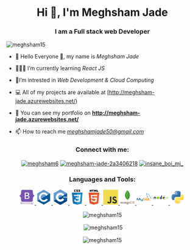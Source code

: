 <h1 align="center">Hi 👋, I'm Meghsham Jade</h1>
<h3 align="center">I am a Full stack web Developer</h3>

<p align="left"> <img src="https://komarev.com/ghpvc/?username=meghsham15&label=Profile%20views&color=0e75b6&style=flat" alt="meghsham15" /> </p>

- 🔭 Hello Everyone 👋, my name is *Meghsham Jade*

- 👨🏻‍💻 I’m currently learning *React JS*

- 📱I’m intrested in *Web Development & Cloud Computing*

- 💻 All of my projects are available at [http://meghsham-jade.azurewebsites.net/)

- 💬 You can see my portfolio on **http://meghsham-jade.azurewebsites.net/** 

- 📫 How to reach me *meghshamjade50@gmail.com*

<h3 align="center">Connect with me:</h3>
<p align="center">
<a href="https://twitter.com/meghsham6" target="blank"><img align="center" src="https://raw.githubusercontent.com/rahuldkjain/github-profile-readme-generator/master/src/images/icons/Social/twitter.svg" alt="meghsham6" height="30" width="40" /></a>
<a href="https://linkedin.com/in/meghsham-jade-2a3406218" target="blank"><img align="center" src="https://raw.githubusercontent.com/rahuldkjain/github-profile-readme-generator/master/src/images/icons/Social/linked-in-alt.svg" alt="meghsham-jade-2a3406218" height="30" width="40" /></a>
<a href="https://instagram.com/insane_boi_mj_" target="blank"><img align="center" src="https://raw.githubusercontent.com/rahuldkjain/github-profile-readme-generator/master/src/images/icons/Social/instagram.svg" alt="insane_boi_mj_" height="30" width="40" /></a>
</p>

<h3 align="center">Languages and Tools:</h3>
<p align="center"> <a href="https://getbootstrap.com" target="_blank" rel="noreferrer"> <img src="https://raw.githubusercontent.com/devicons/devicon/master/icons/bootstrap/bootstrap-plain-wordmark.svg" alt="bootstrap" width="40" height="40"/> </a> <a href="https://www.cprogramming.com/" target="_blank" rel="noreferrer"> <img src="https://raw.githubusercontent.com/devicons/devicon/master/icons/c/c-original.svg" alt="c" width="40" height="40"/> </a> <a href="https://www.w3schools.com/cpp/" target="_blank" rel="noreferrer"> <img src="https://raw.githubusercontent.com/devicons/devicon/master/icons/cplusplus/cplusplus-original.svg" alt="cplusplus" width="40" height="40"/> </a> <a href="https://www.w3schools.com/css/" target="_blank" rel="noreferrer"> <img src="https://raw.githubusercontent.com/devicons/devicon/master/icons/css3/css3-original-wordmark.svg" alt="css3" width="40" height="40"/> </a> <a href="https://www.w3.org/html/" target="_blank" rel="noreferrer"> <img src="https://raw.githubusercontent.com/devicons/devicon/master/icons/html5/html5-original-wordmark.svg" alt="html5" width="40" height="40"/> </a> <a href="https://developer.mozilla.org/en-US/docs/Web/JavaScript" target="_blank" rel="noreferrer"> <img src="https://raw.githubusercontent.com/devicons/devicon/master/icons/javascript/javascript-original.svg" alt="javascript" width="40" height="40"/> </a> <a href="https://www.mongodb.com/" target="_blank" rel="noreferrer"> <img src="https://raw.githubusercontent.com/devicons/devicon/master/icons/mongodb/mongodb-original-wordmark.svg" alt="mongodb" width="40" height="40"/> </a> <a href="https://www.mysql.com/" target="_blank" rel="noreferrer"> <img src="https://raw.githubusercontent.com/devicons/devicon/master/icons/mysql/mysql-original-wordmark.svg" alt="mysql" width="40" height="40"/> </a> <a href="https://nodejs.org" target="_blank" rel="noreferrer"> <img src="https://raw.githubusercontent.com/devicons/devicon/master/icons/nodejs/nodejs-original-wordmark.svg" alt="nodejs" width="40" height="40"/> </a> <a href="https://www.python.org" target="_blank" rel="noreferrer"> <img src="https://raw.githubusercontent.com/devicons/devicon/master/icons/python/python-original.svg" alt="python" width="40" height="40"/> </a> </p>

<p align="center"><img align="center" src="https://github-readme-stats.vercel.app/api/top-langs?username=meghsham15&show_icons=true&locale=en&layout=compact" alt="meghsham15" /></p>

<p align="center">&nbsp;<img align="center" src="https://github-readme-stats.vercel.app/api?username=meghsham15&show_icons=true&locale=en" alt="meghsham15" /></p>

<p align="center"><img align="center" src="https://github-readme-streak-stats.herokuapp.com/?user=meghsham15&" alt="meghsham15" /></p>
